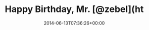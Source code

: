 ---
retweeted: false
source: <a href="http://twitter.com" rel="nofollow">Twitter Web Client</a>
entities:
  hashtags: []
  symbols: []
  user_mentions:
  - name: Sebastian Ziebell
    screen_name: zebel
    indices:
    - '20'
    - '26'
    id_str: '15611952'
    id: '15611952'
  urls: []
display_text_range:
- '0'
- '31'
favorite_count: '0'
id_str: '477353789322969088'
truncated: false
retweet_count: '0'
id: '477353789322969088'
created_at: Fri Jun 13 07:36:26 +0000 2014
favorited: false
full_text: Happy Birthday, Mr. [@zebel](https://twitter.com/zebel)! :-)
lang: en
tags:
- pesos:twitter
date: '2014-06-13T07:36:26+00:00'
src: https://twitter.com/bascht/status/477353789322969088
original_url: https://twitter.com/bascht/status/477353789322969088
type: twitter_tweet
text: Happy Birthday, Mr. [@zebel](https://twitter.com/zebel)! :-)
title: Happy Birthday, Mr. [@zebel](ht

---